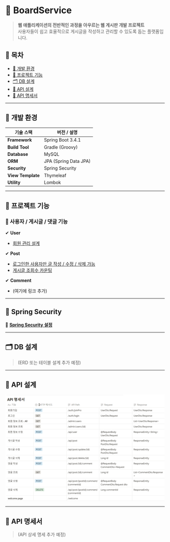 # 📝 BoardService

> **웹 애플리케이션의 전반적인 과정을 아우르는 웹 게시판 개발 프로젝트**  
> 사용자들이 쉽고 효율적으로 게시글을 작성하고 관리할 수 있도록 돕는 플랫폼입니다.

## 📌 목차
- [🔧 개발 환경](#-개발-환경)
- [📂 프로젝트 기능](#-프로젝트-기능)
- [🗂️ DB 설계](#-DB-설계)
- [📑 API 설계](#-API-설계)
- [📌 API 명세서](#-API-명세서)

---

## 🔧 개발 환경

| 기술 스택      | 버전 / 설명 |
|--------------|-------------|
| **Framework** | Spring Boot 3.4.1 |
| **Build Tool** | Gradle (Groovy) |
| **Database** | MySQL |
| **ORM** | JPA (Spring Data JPA) |
| **Security** | Spring Security |
| **View Template** | Thymeleaf |
| **Utility** | Lombok |

---

## 📂 프로젝트 기능

### 📌 사용자 / 게시글 / 댓글 기능
✔ **User**  
- [회원 관리 설계](https://gaeran.tistory.com/51)

✔ **Post**  
- [로그인한 사용자만 글 작성 / 수정 / 삭제 가능](https://gaeran.tistory.com/50)  
- [게시글 조회수 카운팅](https://gaeran.tistory.com/54)

✔ **Comment**  
- (여기에 링크 추가)

---

## 🔐 Spring Security  
🔗 **[Spring Security 설정](https://gaeran.tistory.com/49)**

---

## 🗂️ DB 설계  
> (ERD 또는 테이블 설계 추가 예정)  

---

## 📑 API 설계  
<p align="center">
  <img src="./Board API.png" width="600">
</p>

---

## 📌 API 명세서  
> (API 상세 명세 추가 예정)  
